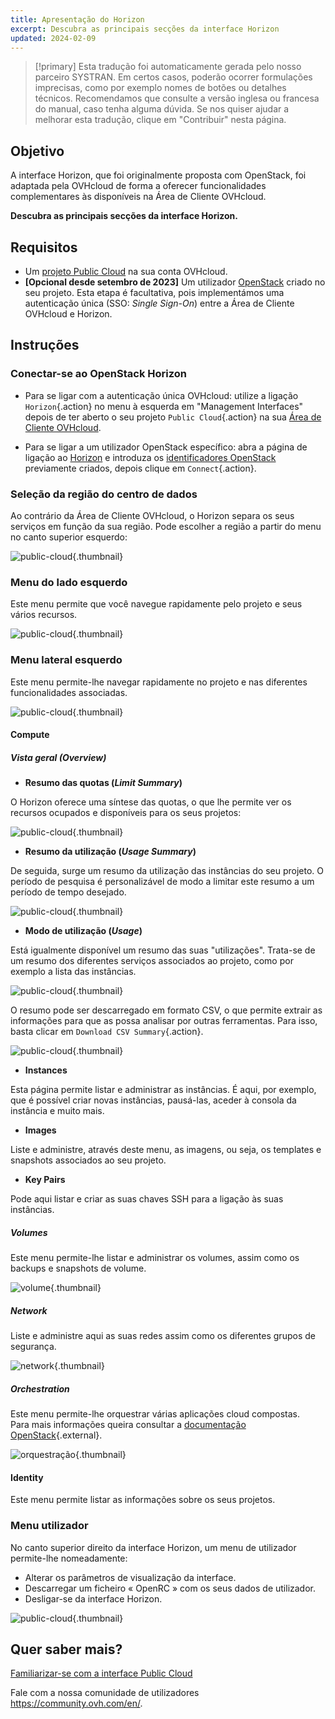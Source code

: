 ```yaml
---
title: Apresentação do Horizon
excerpt: Descubra as principais secções da interface Horizon
updated: 2024-02-09
---
```


> [!primary]
> Esta tradução foi automaticamente gerada pelo nosso parceiro SYSTRAN. Em certos casos, poderão ocorrer formulações imprecisas, como por exemplo nomes de botões ou detalhes técnicos. Recomendamos que consulte a versão inglesa ou francesa do manual, caso tenha alguma dúvida. Se nos quiser ajudar a melhorar esta tradução, clique em "Contribuir" nesta página.
>

## Objetivo

A interface Horizon, que foi originalmente proposta com OpenStack, foi adaptada pela OVHcloud de forma a oferecer funcionalidades complementares às disponíveis na Área de Cliente OVHcloud.

**Descubra as principais secções da interface Horizon.**

## Requisitos

- Um [projeto Public Cloud](create_a_public_cloud_project1.) na sua conta OVHcloud.
- **[Opcional desde setembro de 2023]** Um utilizador [OpenStack](create_and_delete_a_user1.) criado no seu projeto. Esta etapa é facultativa, pois implementámos uma autenticação única (SSO: *Single Sign-On*) entre a Área de Cliente OVHcloud e Horizon.

## Instruções

### Conectar-se ao OpenStack Horizon

* Para se ligar com a autenticação única OVHcloud: utilize a ligação `Horizon`{.action} no menu à esquerda em "Management Interfaces" depois de ter aberto o seu projeto `Public Cloud`{.action} na sua [Área de Cliente OVHcloud](https://www.ovh.com/auth/?action=gotomanager&from=https://www.ovh.pt/&ovhSubsidiary=pt).

* Para se ligar a um utilizador OpenStack específico: abra a página de ligação ao [Horizon](https://horizon.cloud.ovh.net/auth/login/) e introduza os [identificadores OpenStack](create_and_delete_a_user1.) previamente criados, depois clique em `Connect`{.action}.

### Seleção da região do centro de dados

Ao contrário da Área de Cliente OVHcloud, o Horizon separa os seus serviços em função da sua região. Pode escolher a região a partir do menu no canto superior esquerdo:

![public-cloud](region2021.png){.thumbnail}

### Menu do lado esquerdo

Este menu permite que você navegue rapidamente pelo projeto e seus vários recursos.

![public-cloud](leftmenu2021.png){.thumbnail}

### Menu lateral esquerdo

Este menu permite-lhe navegar rapidamente no projeto e nas diferentes funcionalidades associadas.

![public-cloud](leftmenu2021.png){.thumbnail}

#### Compute

##### **Vista geral (*Overview*)**

- **Resumo das quotas (*Limit Summary*)**

O Horizon oferece uma síntese das quotas, o que lhe permite ver os recursos ocupados e disponíveis para os seus projetos:

![public-cloud](quotas2021.png){.thumbnail}

- **Resumo da utilização (*Usage Summary*)**

De seguida, surge um resumo da utilização das instâncias do seu projeto. O período de pesquisa é personalizável de modo a limitar este resumo a um período de tempo desejado.

![public-cloud](usagesummary2021.png){.thumbnail}

- **Modo de utilização (*Usage*)**

Está igualmente disponível um resumo das suas "utilizações". Trata-se de um resumo dos diferentes serviços associados ao projeto, como por exemplo a lista das instâncias.

![public-cloud](usage2021.png){.thumbnail}

O resumo pode ser descarregado em formato CSV, o que permite extrair as informações para que as possa analisar por outras ferramentas. Para isso, basta clicar em `Download CSV Summary`{.action}.

![public-cloud](csv2021.png){.thumbnail}

- **Instances**

Esta página permite listar e administrar as instâncias. É aqui, por exemplo, que é possível criar novas instâncias, pausá-las, aceder à consola da instância e muito mais.

- **Images**

Liste e administre, através deste menu, as imagens, ou seja, os templates e snapshots associados ao seu projeto.

- **Key Pairs**

Pode aqui listar e criar as suas chaves SSH para a ligação às suas instâncias.

##### **Volumes**

Este menu permite-lhe listar e administrar os volumes, assim como os backups e snapshots de volume.

![volume](volumes2021.png){.thumbnail}

##### **Network**

Liste e administre aqui as suas redes assim como os diferentes grupos de segurança. 

![network](network2021.png){.thumbnail}

##### **Orchestration**

Este menu permite-lhe orquestrar várias aplicações cloud compostas.<br>
Para mais informações queira consultar a [documentação OpenStack](https://docs.openstack.org/horizon/pike/user/stacks.html){.external}.

![orquestração](orchestration2021.png){.thumbnail}

#### Identity

Este menu permite listar as informações sobre os seus projetos.

### Menu utilizador

No canto superior direito da interface Horizon, um menu de utilizador permite-lhe nomeadamente: 

- Alterar os parâmetros de visualização da interface.
- Descarregar um ficheiro « OpenRC » com os seus dados de utilizador.
- Desligar-se da interface Horizon.

![public-cloud](username2021.png){.thumbnail}

## Quer saber mais?

[Familiarizar-se com a interface Public Cloud](03-public-cloud-interface-walk-me1.)
 
Fale com a nossa comunidade de utilizadores <https://community.ovh.com/en/>.